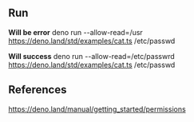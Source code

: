 ## Run

**Will be error**
deno run --allow-read=/usr https://deno.land/std/examples/cat.ts /etc/passwd

**Will success**
deno run --allow-read=/etc/passwrd https://deno.land/std/examples/cat.ts /etc/passwd

## References

https://deno.land/manual/getting_started/permissions
